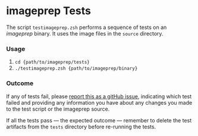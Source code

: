 # imageprep Tests #

The script `testimageprep.zsh` performs a sequence of tests on an *imageprep* binary. It uses the image files in the `source` directory.

### Usage ###

1. `cd {path/to/imageprep/tests}`
1. `./testimageprep.zsh {path/to/imageprep/binary}`

### Outcome ###

If any of tests fail, please [report this as a gitHub issue](https://github.com/smittytone/imageprep/issues), indicating which test failed and providing any information you have about any changes you made to the test script or the imageprep source.

If all the tests pass — the expected outcome — remember to delete the test artifacts from the `tests` directory before re-running the tests.
